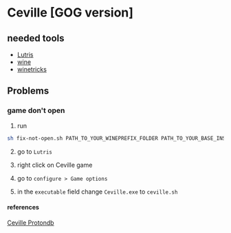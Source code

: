 # Ceville [GOG version]

## needed tools

- [Lutris](https://lutris.net/)
- [wine](https://www.winehq.org/)
- [winetricks](https://wiki.winehq.org/Winetricks)

## Problems

### game don't open

1. run

```bash
sh fix-not-open.sh PATH_TO_YOUR_WINEPREFIX_FOLDER PATH_TO_YOUR_BASE_INSTALLATION_GAME_FOLDER
```

2. go to `Lutris`

3. right click on Ceville game

4. go to `configure > Game options`

5. in the `executable` field change `Ceville.exe` to `ceville.sh`

#### references

[Ceville Protondb](https://www.protondb.com/app/23460)
